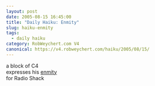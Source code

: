 ```yaml
---
layout: post
date: 2005-08-15 16:45:00
title: "Daily Haiku: Enmity"
slug: haiku-enmity
tags:
  - daily haiku
category: RobWeychert.com V4
canonical: https://v4.robweychert.com/haiku/2005/08/15/
---
```


a block of C4  
expresses his [enmity](http://dictionary.reference.com/wordoftheday/archive/2005/08/15.html)  
for Radio Shack